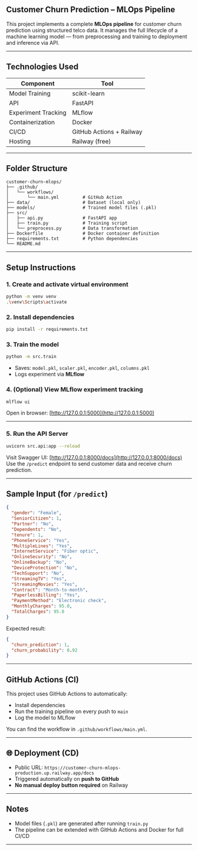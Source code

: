 ## Customer Churn Prediction – MLOps Pipeline

This project implements a complete **MLOps pipeline** for customer churn prediction using structured telco data. It manages the full lifecycle of a machine learning model — from preprocessing and training to deployment and inference via API.

---

## Technologies Used

| Component          | Tool                |
|--------------------|---------------------|
| Model Training     | scikit-learn        |
| API                | FastAPI             |
| Experiment Tracking| MLflow              |
| Containerization   | Docker              |
| CI/CD              | GitHub Actions + Railway |
| Hosting            | Railway (free)      |

---

## Folder Structure

```
customer-churn-mlops/
├── .github/
│   └── workflows/
│       └── main.yml         # GitHub Action
├── data/                    # Dataset (local only)
├── models/                  # Trained model files (.pkl)
├── src/
│   ├── api.py               # FastAPI app
│   ├── train.py             # Training script
│   └── preprocess.py        # Data transformation
├── Dockerfile               # Docker container definition
├── requirements.txt         # Python dependencies
└── README.md
```

---

## Setup Instructions

### 1. Create and activate virtual environment
```bash
python -m venv venv
.\venv\Scripts\activate
```

### 2. Install dependencies
```bash
pip install -r requirements.txt
```

### 3. Train the model
```bash
python -m src.train
```
- Saves: `model.pkl`, `scaler.pkl`, `encoder.pkl`, `columns.pkl`
- Logs experiment via **MLflow**

### 4. (Optional) View MLflow experiment tracking
```bash
mlflow ui
```
Open in browser: [http://127.0.0.1:5000](http://127.0.0.1:5000)

---

### 5. Run the API Server

```bash
uvicorn src.api:app --reload
```

Visit Swagger UI: [http://127.0.0.1:8000/docs](http://127.0.0.1:8000/docs)  
Use the `/predict` endpoint to send customer data and receive churn prediction.

---

## Sample Input (for `/predict`)

```json
{
  "gender": "Female",
  "SeniorCitizen": 1,
  "Partner": "No",
  "Dependents": "No",
  "tenure": 1,
  "PhoneService": "Yes",
  "MultipleLines": "Yes",
  "InternetService": "Fiber optic",
  "OnlineSecurity": "No",
  "OnlineBackup": "No",
  "DeviceProtection": "No",
  "TechSupport": "No",
  "StreamingTV": "Yes",
  "StreamingMovies": "Yes",
  "Contract": "Month-to-month",
  "PaperlessBilling": "Yes",
  "PaymentMethod": "Electronic check",
  "MonthlyCharges": 95.0,
  "TotalCharges": 95.0
}
```

Expected result:
```json
{
  "churn_prediction": 1,
  "churn_probability": 0.92
}
```

---

## GitHub Actions (CI)

This project uses GitHub Actions to automatically:
- Install dependencies
- Run the training pipeline on every push to `main`
- Log the model to MLflow

You can find the workflow in `.github/workflows/main.yml`.

---

## 🌐 Deployment (CD)

- Public URL: `https://customer-churn-mlops-production.up.railway.app/docs`
- Triggered automatically on **push to GitHub**
- **No manual deploy button required** on Railway

---

## Notes

- Model files (`.pkl`) are generated after running `train.py`
- The pipeline can be extended with GitHub Actions and Docker for full CI/CD

---